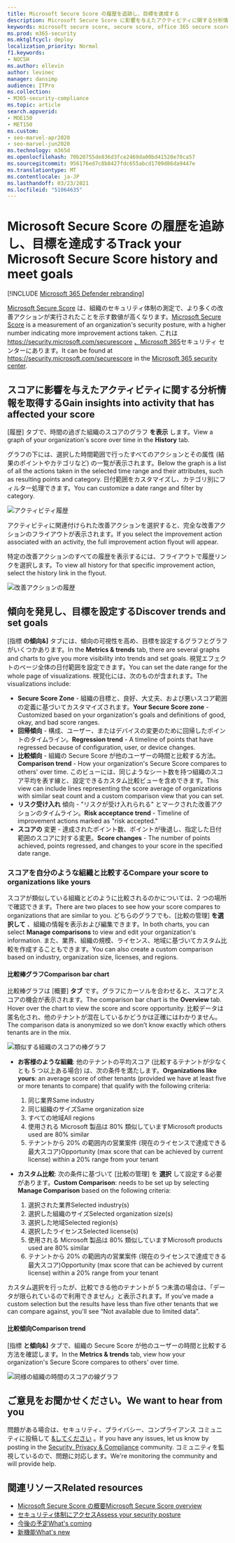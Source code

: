```yaml
---
title: Microsoft Secure Score の履歴を追跡し、目標を達成する
description: Microsoft Secure Score に影響を与えたアクティビティに関する分析情報を取得します。 傾向を発見し、目標を設定します。
keywords: microsoft secure score, secure score, office 365 secure score, microsoft security score, microsoft 365 security center, improvement actions
ms.prod: m365-security
ms.mktglfcycl: deploy
localization_priority: Normal
f1.keywords:
- NOCSH
ms.author: ellevin
author: levinec
manager: dansimp
audience: ITPro
ms.collection:
- M365-security-compliance
ms.topic: article
search.appverid:
- MOE150
- MET150
ms.custom:
- seo-marvel-apr2020
- seo-marvel-jun2020
ms.technology: m365d
ms.openlocfilehash: 70b20755de836d3fce2469da00bd41520e70ca57
ms.sourcegitcommit: 956176ed7c8b8427fdc655abcd1709d86da9447e
ms.translationtype: MT
ms.contentlocale: ja-JP
ms.lasthandoff: 03/23/2021
ms.locfileid: "51064635"
---
```

# <a name="track-your-microsoft-secure-score-history-and-meet-goals"></a><span data-ttu-id="1f836-105">Microsoft Secure Score の履歴を追跡し、目標を達成する</span><span class="sxs-lookup"><span data-stu-id="1f836-105">Track your Microsoft Secure Score history and meet goals</span></span>

[!INCLUDE [Microsoft 365 Defender rebranding](../includes/microsoft-defender.md)]

<span data-ttu-id="1f836-106">[Microsoft Secure Score](microsoft-secure-score.md) は、組織のセキュリティ体制の測定で、より多くの改善アクションが実行されたことを示す数値が高くなります。</span><span class="sxs-lookup"><span data-stu-id="1f836-106">[Microsoft Secure Score](microsoft-secure-score.md) is a measurement of an organization's security posture, with a higher number indicating more improvement actions taken.</span></span> <span data-ttu-id="1f836-107">これは https://security.microsoft.com/securescore [、Microsoft 365](overview-security-center.md)セキュリティ センターにあります。</span><span class="sxs-lookup"><span data-stu-id="1f836-107">It can be found at https://security.microsoft.com/securescore in the [Microsoft 365 security center](overview-security-center.md).</span></span>

## <a name="gain-insights-into-activity-that-has-affected-your-score"></a><span data-ttu-id="1f836-108">スコアに影響を与えたアクティビティに関する分析情報を取得する</span><span class="sxs-lookup"><span data-stu-id="1f836-108">Gain insights into activity that has affected your score</span></span>

<span data-ttu-id="1f836-109">[履歴] タブで、時間の過ぎた組織のスコアのグラフ **を表示** します。</span><span class="sxs-lookup"><span data-stu-id="1f836-109">View a graph of your organization's score over time in the **History** tab.</span></span>

<span data-ttu-id="1f836-110">グラフの下には、選択した時間範囲で行ったすべてのアクションとその属性 (結果のポイントやカテゴリなど) の一覧が表示されます。</span><span class="sxs-lookup"><span data-stu-id="1f836-110">Below the graph is a list of all the actions taken in the selected time range and their attributes, such as resulting points and category.</span></span> <span data-ttu-id="1f836-111">日付範囲をカスタマイズし、カテゴリ別にフィルター処理できます。</span><span class="sxs-lookup"><span data-stu-id="1f836-111">You can customize a date range and filter by category.</span></span>

![アクティビティ履歴](../../media/secure-score/secure-score-history-activity.png)

<span data-ttu-id="1f836-113">アクティビティに関連付けられた改善アクションを選択すると、完全な改善アクションのフライアウトが表示されます。</span><span class="sxs-lookup"><span data-stu-id="1f836-113">If you select the improvement action associated with an activity, the full improvement action flyout will appear.</span></span>

<span data-ttu-id="1f836-114">特定の改善アクションのすべての履歴を表示するには、フライアウトで履歴リンクを選択します。</span><span class="sxs-lookup"><span data-stu-id="1f836-114">To view all history for that specific improvement action, select the history link in the flyout.</span></span>

![改善アクションの履歴](../../media/secure-score/secure-score-history-flyout.png)

## <a name="discover-trends-and-set-goals"></a><span data-ttu-id="1f836-116">傾向を発見し、目標を設定する</span><span class="sxs-lookup"><span data-stu-id="1f836-116">Discover trends and set goals</span></span>

<span data-ttu-id="1f836-117">[指標 **の傾向&]** タブには、傾向の可視性を高め、目標を設定するグラフとグラフがいくつかあります。</span><span class="sxs-lookup"><span data-stu-id="1f836-117">In the **Metrics & trends** tab, there are several graphs and charts to give you more visibility into trends and set goals.</span></span> <span data-ttu-id="1f836-118">視覚エフェクトのページ全体の日付範囲を設定できます。</span><span class="sxs-lookup"><span data-stu-id="1f836-118">You can set the date range for the whole page of visualizations.</span></span> <span data-ttu-id="1f836-119">視覚化には、次のものが含まれます。</span><span class="sxs-lookup"><span data-stu-id="1f836-119">The visualizations include:</span></span>

* <span data-ttu-id="1f836-120">**Secure Score Zone** - 組織の目標と、良好、大丈夫、および悪いスコア範囲の定義に基づいてカスタマイズされます。</span><span class="sxs-lookup"><span data-stu-id="1f836-120">**Your Secure Score zone** - Customized based on your organization's goals and definitions of good, okay, and bad score ranges.</span></span>
* <span data-ttu-id="1f836-121">**回帰傾向** - 構成、ユーザー、またはデバイスの変更のために回帰したポイントのタイムライン。</span><span class="sxs-lookup"><span data-stu-id="1f836-121">**Regression trend** - A timeline of points that have regressed because of configuration, user, or device changes.</span></span>  
* <span data-ttu-id="1f836-122">**比較傾向** - 組織の Secure Score が他のユーザーの時間と比較する方法。</span><span class="sxs-lookup"><span data-stu-id="1f836-122">**Comparison trend** - How your organization's Secure Score compares to others' over time.</span></span> <span data-ttu-id="1f836-123">このビューには、同じようなシート数を持つ組織のスコア平均を表す線と、設定できるカスタム比較ビューを含めできます。</span><span class="sxs-lookup"><span data-stu-id="1f836-123">This view can include lines representing the score average of organizations with similar seat count and a custom comparison view that you can set.</span></span>
* <span data-ttu-id="1f836-124">**リスク受け入れ** 傾向 - "リスクが受け入れられる" とマークされた改善アクションのタイムライン。</span><span class="sxs-lookup"><span data-stu-id="1f836-124">**Risk acceptance trend** - Timeline of improvement actions marked as "risk accepted."</span></span>
* <span data-ttu-id="1f836-125">**スコアの** 変更 - 達成されたポイント数、ポイントが後退し、指定した日付範囲のスコアに対する変更。</span><span class="sxs-lookup"><span data-stu-id="1f836-125">**Score changes** - The number of points achieved, points regressed, and changes to your score in the specified date range.</span></span>

### <a name="compare-your-score-to-organizations-like-yours"></a><span data-ttu-id="1f836-126">スコアを自分のような組織と比較する</span><span class="sxs-lookup"><span data-stu-id="1f836-126">Compare your score to organizations like yours</span></span>

<span data-ttu-id="1f836-127">スコアが類似している組織とどのように比較されるのかについては、2 つの場所で確認できます。</span><span class="sxs-lookup"><span data-stu-id="1f836-127">There are two places to see how your score compares to organizations that are similar to you.</span></span> <span data-ttu-id="1f836-128">どちらのグラフでも、[比較の管理] **を選択して** 、組織の情報を表示および編集できます。</span><span class="sxs-lookup"><span data-stu-id="1f836-128">In both charts, you can select **Manage comparisons** to view and edit your organization's information.</span></span> <span data-ttu-id="1f836-129">また、業界、組織の規模、ライセンス、地域に基づいてカスタム比較を作成することもできます。</span><span class="sxs-lookup"><span data-stu-id="1f836-129">You can also create a custom comparison based on industry, organization size, licenses, and regions.</span></span>

#### <a name="comparison-bar-chart"></a><span data-ttu-id="1f836-130">比較棒グラフ</span><span class="sxs-lookup"><span data-stu-id="1f836-130">Comparison bar chart</span></span>

<span data-ttu-id="1f836-131">比較棒グラフは [概要] **タブ** です。グラフにカーソルを合わせると、スコアとスコアの機会が表示されます。</span><span class="sxs-lookup"><span data-stu-id="1f836-131">The comparison bar chart is the **Overview** tab. Hover over the chart to view the score and score opportunity.</span></span> <span data-ttu-id="1f836-132">比較データは匿名化され、他のテナントが混在しているかどうかは正確にはわかりません。</span><span class="sxs-lookup"><span data-stu-id="1f836-132">The comparison data is anonymized so we don’t know exactly which others tenants are in the mix.</span></span>

![類似する組織のスコアの棒グラフ](../../media/secure-score/secure-score-comparison-bar.png)

- <span data-ttu-id="1f836-134">**お客様のような組織**: 他のテナントの平均スコア (比較するテナントが少なくとも 5 つ以上ある場合) は、次の条件を満たします。</span><span class="sxs-lookup"><span data-stu-id="1f836-134">**Organizations like yours**: an average score of other tenants (provided we have at least five or more tenants to compare) that qualify with the following criteria:</span></span>
    1. <span data-ttu-id="1f836-135">同じ業界</span><span class="sxs-lookup"><span data-stu-id="1f836-135">Same industry</span></span>
    2. <span data-ttu-id="1f836-136">同じ組織のサイズ</span><span class="sxs-lookup"><span data-stu-id="1f836-136">Same organization size</span></span>
    3. <span data-ttu-id="1f836-137">すべての地域</span><span class="sxs-lookup"><span data-stu-id="1f836-137">All regions</span></span>
    4. <span data-ttu-id="1f836-138">使用される Microsoft 製品は 80% 類似しています</span><span class="sxs-lookup"><span data-stu-id="1f836-138">Microsoft products used are 80% similar</span></span>
    5. <span data-ttu-id="1f836-139">テナントから 20% の範囲内の営業案件 (現在のライセンスで達成できる最大スコア)</span><span class="sxs-lookup"><span data-stu-id="1f836-139">Opportunity (max score that can be achieved by current license) within a 20% range from your tenant</span></span>

- <span data-ttu-id="1f836-140">**カスタム比較**: 次の条件に基づいて [比較の管理] を **選択** して設定する必要があります。</span><span class="sxs-lookup"><span data-stu-id="1f836-140">**Custom Comparison**: needs to be set up by selecting **Manage Comparison** based on the following criteria:</span></span>
    1. <span data-ttu-id="1f836-141">選択された業界</span><span class="sxs-lookup"><span data-stu-id="1f836-141">Selected industry(s)</span></span>
    2. <span data-ttu-id="1f836-142">選択した組織のサイズ</span><span class="sxs-lookup"><span data-stu-id="1f836-142">Selected organization size(s)</span></span>
    3. <span data-ttu-id="1f836-143">選択した地域</span><span class="sxs-lookup"><span data-stu-id="1f836-143">Selected region(s)</span></span>
    4. <span data-ttu-id="1f836-144">選択したライセンス</span><span class="sxs-lookup"><span data-stu-id="1f836-144">Selected license(s)</span></span>
    5. <span data-ttu-id="1f836-145">使用される Microsoft 製品は 80% 類似しています</span><span class="sxs-lookup"><span data-stu-id="1f836-145">Microsoft products used are 80% similar</span></span>
    6. <span data-ttu-id="1f836-146">テナントから 20% の範囲内の営業案件 (現在のライセンスで達成できる最大スコア)</span><span class="sxs-lookup"><span data-stu-id="1f836-146">Opportunity (max score that can be achieved by current license) within a 20% range from your tenant</span></span>

<span data-ttu-id="1f836-147">カスタム選択を行ったが、比較できる他のテナントが 5 つ未満の場合は、「データが限られているので利用できません」と表示されます。</span><span class="sxs-lookup"><span data-stu-id="1f836-147">If you've made a custom selection but the results have less than five other tenants that we can compare against, you'll see “Not available due to limited data”.</span></span>

#### <a name="comparison-trend"></a><span data-ttu-id="1f836-148">比較傾向</span><span class="sxs-lookup"><span data-stu-id="1f836-148">Comparison trend</span></span>

<span data-ttu-id="1f836-149">[指標 **と傾向&]** タブで、組織の Secure Score が他のユーザーの時間と比較する方法を確認します。</span><span class="sxs-lookup"><span data-stu-id="1f836-149">In the **Metrics & trends** tab, view how your organization's Secure Score compares to others' over time.</span></span>

![同様の組織の時間のスコアの線グラフ](../../media/secure-score/secure-score-comparison-trend.png)

## <a name="we-want-to-hear-from-you"></a><span data-ttu-id="1f836-151">ご意見をお聞かせください。</span><span class="sxs-lookup"><span data-stu-id="1f836-151">We want to hear from you</span></span>

<span data-ttu-id="1f836-152">問題がある場合は、セキュリティ、プライバシー、コンプライアンス コミュニティに投稿して [&してください](https://techcommunity.microsoft.com/t5/Security-Privacy-Compliance/bd-p/security_privacy) 。</span><span class="sxs-lookup"><span data-stu-id="1f836-152">If you have any issues, let us know by posting in the [Security, Privacy & Compliance](https://techcommunity.microsoft.com/t5/Security-Privacy-Compliance/bd-p/security_privacy) community.</span></span> <span data-ttu-id="1f836-153">コミュニティを監視しているので、問題に対応します。</span><span class="sxs-lookup"><span data-stu-id="1f836-153">We're monitoring the community and will provide help.</span></span>

## <a name="related-resources"></a><span data-ttu-id="1f836-154">関連リソース</span><span class="sxs-lookup"><span data-stu-id="1f836-154">Related resources</span></span>

- [<span data-ttu-id="1f836-155">Microsoft Secure Score の概要</span><span class="sxs-lookup"><span data-stu-id="1f836-155">Microsoft Secure Score overview</span></span>](microsoft-secure-score.md)
- [<span data-ttu-id="1f836-156">セキュリティ体制にアクセス</span><span class="sxs-lookup"><span data-stu-id="1f836-156">Assess your security posture</span></span>](microsoft-secure-score-improvement-actions.md)
- [<span data-ttu-id="1f836-157">今後の予定</span><span class="sxs-lookup"><span data-stu-id="1f836-157">What's coming</span></span>](microsoft-secure-score-whats-coming.md)
- [<span data-ttu-id="1f836-158">新機能</span><span class="sxs-lookup"><span data-stu-id="1f836-158">What's new</span></span>](microsoft-secure-score-whats-new.md)
